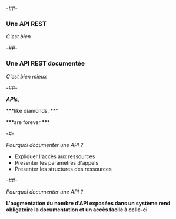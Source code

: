 -##-

### Une API REST

*C'est bien*

-##-

### Une API REST documentée

*C'est bien mieux*

-##-

***APIs,***<!-- .element: class="highlight" style="font-size: 2em;" -->

***like diamonds, ***<!-- .element: class="highlight" style="font-size: 2em;" -->

***are forever ***<!-- .element: class="highlight" style="font-size: 2em;" -->

-#-

*Pourquoi documenter une API ?*

* Expliquer l'accès aux ressources<!-- .element class="fragment" -->
* Presenter les paramètres d'appels<!-- .element class="fragment" -->
* Presenter les structures des ressources<!-- .element class="fragment" -->

-##-

*Pourquoi documenter une API ?*

**L'augmentation du nombre d'API exposées dans un système rend obligatoire la documentation et un accès facile à celle-ci**

